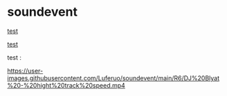 # soundevent


[test](https://raw.githubusercontent.com/Luferuo/soundevent/main/R6/DJ%20Blyat%20-%20hight%20track%20speed.mp3)

[test](https://raw.githubusercontent.com/Luferuo/soundevent/main/R6/Tripalosky.mp3)

test :


https://user-images.githubusercontent.com/Luferuo/soundevent/main/R6/DJ%20Blyat%20-%20hight%20track%20speed.mp4

